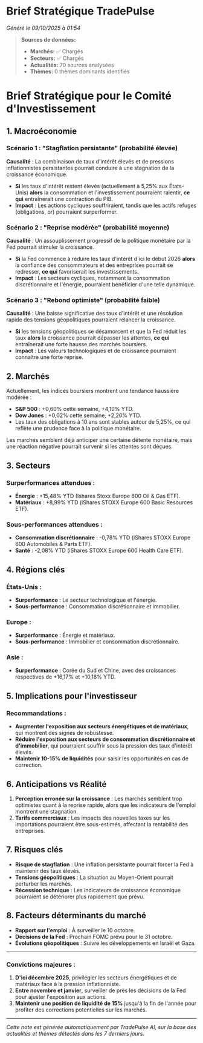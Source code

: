 # Brief Stratégique TradePulse

*Généré le 09/10/2025 à 01:54*

> **Sources de données:**
> - **Marchés:** ✅ Chargés
> - **Secteurs:** ✅ Chargés
> - **Actualités:** 70 sources analysées
> - **Thèmes:** 0 thèmes dominants identifiés

# Brief Stratégique pour le Comité d'Investissement

## 1. Macroéconomie

### Scénario 1 : "Stagflation persistante" (probabilité élevée)
**Causalité** : La combinaison de taux d'intérêt élevés et de pressions inflationnistes persistantes pourrait conduire à une stagnation de la croissance économique.
- **Si** les taux d'intérêt restent élevés (actuellement à 5,25% aux États-Unis) **alors** la consommation et l'investissement pourraient ralentir, **ce qui** entraînerait une contraction du PIB.
- **Impact** : Les actions cycliques souffriraient, tandis que les actifs refuges (obligations, or) pourraient surperformer.

### Scénario 2 : "Reprise modérée" (probabilité moyenne)
**Causalité** : Un assouplissement progressif de la politique monétaire par la Fed pourrait stimuler la croissance.
- **Si** la Fed commence à réduire les taux d'intérêt d'ici le début 2026 **alors** la confiance des consommateurs et des entreprises pourrait se redresser, **ce qui** favoriserait les investissements.
- **Impact** : Les secteurs cycliques, notamment la consommation discrétionnaire et l'énergie, pourraient bénéficier d'une telle dynamique.

### Scénario 3 : "Rebond optimiste" (probabilité faible)
**Causalité** : Une baisse significative des taux d'intérêt et une résolution rapide des tensions géopolitiques pourraient relancer la croissance.
- **Si** les tensions géopolitiques se désamorcent et que la Fed réduit les taux **alors** la croissance pourrait dépasser les attentes, **ce qui** entraînerait une forte hausse des marchés boursiers.
- **Impact** : Les valeurs technologiques et de croissance pourraient connaître une forte reprise.

## 2. Marchés

Actuellement, les indices boursiers montrent une tendance haussière modérée :
- **S&P 500** : +0,60% cette semaine, +4,10% YTD.
- **Dow Jones** : +0,02% cette semaine, +2,20% YTD.
- Les taux des obligations à 10 ans sont stables autour de 5,25%, ce qui reflète une prudence face à la politique monétaire.

Les marchés semblent déjà anticiper une certaine détente monétaire, mais une réaction négative pourrait survenir si les attentes sont déçues.

## 3. Secteurs

### Surperformances attendues :
- **Énergie** : +15,48% YTD (Ishares Stoxx Europe 600 Oil & Gas ETF).
- **Matériaux** : +8,99% YTD (iShares STOXX Europe 600 Basic Resources ETF).

### Sous-performances attendues :
- **Consommation discrétionnaire** : -0,78% YTD (iShares STOXX Europe 600 Automobiles & Parts ETF).
- **Santé** : -2,08% YTD (iShares STOXX Europe 600 Health Care ETF).

## 4. Régions clés

### États-Unis :
- **Surperformance** : Le secteur technologique et l'énergie.
- **Sous-performance** : Consommation discrétionnaire et immobilier.

### Europe :
- **Surperformance** : Énergie et matériaux.
- **Sous-performance** : Immobilier et consommation discrétionnaire.

### Asie :
- **Surperformance** : Corée du Sud et Chine, avec des croissances respectives de +16,17% et +10,18% YTD.

## 5. Implications pour l'investisseur

### Recommandations :
- **Augmenter l'exposition aux secteurs énergétiques et de matériaux**, qui montrent des signes de robustesse.
- **Réduire l'exposition aux secteurs de consommation discrétionnaire et d'immobilier**, qui pourraient souffrir sous la pression des taux d'intérêt élevés.
- **Maintenir 10-15% de liquidités** pour saisir les opportunités en cas de correction.

## 6. Anticipations vs Réalité

1. **Perception erronée sur la croissance** : Les marchés semblent trop optimistes quant à la reprise rapide, alors que les indicateurs de l'emploi montrent une stagnation.
2. **Tarifs commerciaux** : Les impacts des nouvelles taxes sur les importations pourraient être sous-estimés, affectant la rentabilité des entreprises.

## 7. Risques clés
- **Risque de stagflation** : Une inflation persistante pourrait forcer la Fed à maintenir des taux élevés.
- **Tensions géopolitiques** : La situation au Moyen-Orient pourrait perturber les marchés.
- **Récession technique** : Les indicateurs de croissance économique pourraient se détériorer plus rapidement que prévu.

## 8. Facteurs déterminants du marché
- **Rapport sur l'emploi** : À surveiller le 10 octobre.
- **Décisions de la Fed** : Prochain FOMC prévu pour le 31 octobre.
- **Évolutions géopolitiques** : Suivre les développements en Israël et Gaza.

---

### Convictions majeures :
1. **D'ici décembre 2025**, privilégier les secteurs énergétiques et de matériaux face à la pression inflationniste.
2. **Entre novembre et janvier**, surveiller de près les décisions de la Fed pour ajuster l'exposition aux actions.
3. **Maintenir une position de liquidité de 15%** jusqu'à la fin de l'année pour profiter des corrections potentielles sur les marchés.

---

*Cette note est générée automatiquement par TradePulse AI, sur la base des actualités et thèmes détectés dans les 7 derniers jours.*
